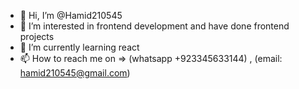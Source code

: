 - 👋 Hi, I’m @Hamid210545
- 👀 I’m interested in frontend development and have done frontend projects
- 🌱 I’m currently learning react
- 📫 How to reach me on => (whatsapp +923345633144) , (email: hamid210545@gmail.com)            

